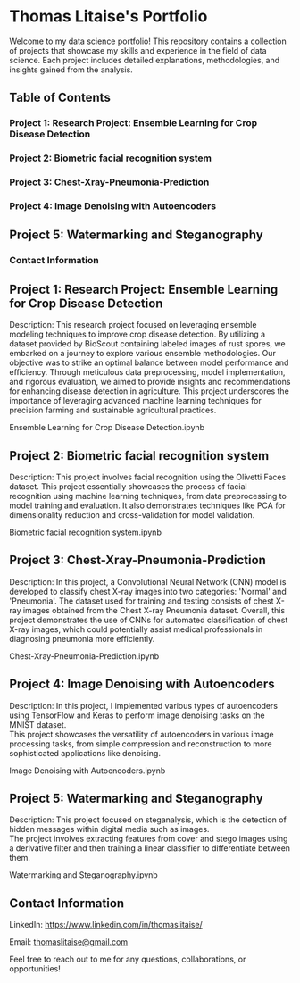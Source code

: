 # Thomas Litaise's Portfolio
Welcome to my data science portfolio! This repository contains a collection of projects that showcase my skills and experience in the field of data science. Each project includes detailed explanations, methodologies, and insights gained from the analysis.

## Table of Contents
### Project 1: Research Project: Ensemble Learning for Crop Disease Detection
### Project 2: Biometric facial recognition system
### Project 3: Chest-Xray-Pneumonia-Prediction
### Project 4: Image Denoising with Autoencoders
## Project 5: Watermarking and Steganography
### Contact Information


## Project 1: Research Project: Ensemble Learning for Crop Disease Detection
Description: This research project focused on leveraging ensemble modeling techniques to improve crop disease detection. By utilizing a dataset provided by BioScout containing labeled images of rust spores, we embarked on a journey to explore various ensemble methodologies. Our objective was to strike an optimal balance between model performance and efficiency. Through meticulous data preprocessing, model implementation, and rigorous evaluation, we aimed to provide insights and recommendations for enhancing disease detection in agriculture. This project underscores the importance of leveraging advanced machine learning techniques for precision farming and sustainable agricultural practices.  

Ensemble Learning for Crop Disease Detection.ipynb


## Project 2: Biometric facial recognition system
Description: This project involves facial recognition using the Olivetti Faces dataset. 
This project essentially showcases the process of facial recognition using machine learning techniques, from data preprocessing to model training and evaluation. It also demonstrates techniques like PCA for dimensionality reduction and cross-validation for model validation.  

Biometric facial recognition system.ipynb


## Project 3: Chest-Xray-Pneumonia-Prediction
Description: In this project, a Convolutional Neural Network (CNN) model is developed to classify chest X-ray images into two categories: 'Normal' and 'Pneumonia'. The dataset used for training and testing consists of chest X-ray images obtained from the Chest X-ray Pneumonia dataset. Overall, this project demonstrates the use of CNNs for automated classification of chest X-ray images, which could potentially assist medical professionals in diagnosing pneumonia more efficiently.  

Chest-Xray-Pneumonia-Prediction.ipynb


## Project 4: Image Denoising with Autoencoders
Description: In this project, I implemented various types of autoencoders using TensorFlow and Keras to perform image denoising tasks on the MNIST dataset.  
This project showcases the versatility of autoencoders in various image processing tasks, from simple compression and reconstruction to more sophisticated applications like denoising.  

Image Denoising with Autoencoders.ipynb


## Project 5: Watermarking and Steganography
Description: This project focused on steganalysis, which is the detection of hidden messages within digital media such as images.  
The project involves extracting features from cover and stego images using a derivative filter and then training a linear classifier to differentiate between them.  

Watermarking and Steganography.ipynb



## Contact Information
LinkedIn: https://www.linkedin.com/in/thomaslitaise/  

Email: thomaslitaise@gmail.com  

Feel free to reach out to me for any questions, collaborations, or opportunities!
